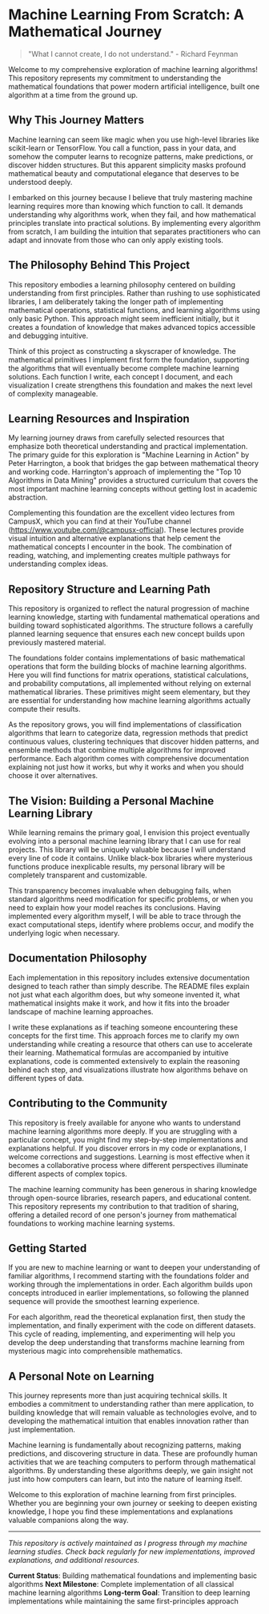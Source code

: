 # Machine Learning From Scratch: A Mathematical Journey

> "What I cannot create, I do not understand." - Richard Feynman

Welcome to my comprehensive exploration of machine learning algorithms! This repository represents my commitment to understanding the mathematical foundations that power modern artificial intelligence, built one algorithm at a time from the ground up.

## Why This Journey Matters

Machine learning can seem like magic when you use high-level libraries like scikit-learn or TensorFlow. You call a function, pass in your data, and somehow the computer learns to recognize patterns, make predictions, or discover hidden structures. But this apparent simplicity masks profound mathematical beauty and computational elegance that deserves to be understood deeply.

I embarked on this journey because I believe that truly mastering machine learning requires more than knowing which function to call. It demands understanding why algorithms work, when they fail, and how mathematical principles translate into practical solutions. By implementing every algorithm from scratch, I am building the intuition that separates practitioners who can adapt and innovate from those who can only apply existing tools.

## The Philosophy Behind This Project

This repository embodies a learning philosophy centered on building understanding from first principles. Rather than rushing to use sophisticated libraries, I am deliberately taking the longer path of implementing mathematical operations, statistical functions, and learning algorithms using only basic Python. This approach might seem inefficient initially, but it creates a foundation of knowledge that makes advanced topics accessible and debugging intuitive.

Think of this project as constructing a skyscraper of knowledge. The mathematical primitives I implement first form the foundation, supporting the algorithms that will eventually become complete machine learning solutions. Each function I write, each concept I document, and each visualization I create strengthens this foundation and makes the next level of complexity manageable.

## Learning Resources and Inspiration

My learning journey draws from carefully selected resources that emphasize both theoretical understanding and practical implementation. The primary guide for this exploration is "Machine Learning in Action" by Peter Harrington, a book that bridges the gap between mathematical theory and working code. Harrington's approach of implementing the "Top 10 Algorithms in Data Mining" provides a structured curriculum that covers the most important machine learning concepts without getting lost in academic abstraction.

Complementing this foundation are the excellent video lectures from CampusX, which you can find at their YouTube channel (https://www.youtube.com/@campusx-official). These lectures provide visual intuition and alternative explanations that help cement the mathematical concepts I encounter in the book. The combination of reading, watching, and implementing creates multiple pathways for understanding complex ideas.

## Repository Structure and Learning Path

This repository is organized to reflect the natural progression of machine learning knowledge, starting with fundamental mathematical operations and building toward sophisticated algorithms. The structure follows a carefully planned learning sequence that ensures each new concept builds upon previously mastered material.

The foundations folder contains implementations of basic mathematical operations that form the building blocks of machine learning algorithms. Here you will find functions for matrix operations, statistical calculations, and probability computations, all implemented without relying on external mathematical libraries. These primitives might seem elementary, but they are essential for understanding how machine learning algorithms actually compute their results.

As the repository grows, you will find implementations of classification algorithms that learn to categorize data, regression methods that predict continuous values, clustering techniques that discover hidden patterns, and ensemble methods that combine multiple algorithms for improved performance. Each algorithm comes with comprehensive documentation explaining not just how it works, but why it works and when you should choose it over alternatives.

## The Vision: Building a Personal Machine Learning Library

While learning remains the primary goal, I envision this project eventually evolving into a personal machine learning library that I can use for real projects. This library will be uniquely valuable because I will understand every line of code it contains. Unlike black-box libraries where mysterious functions produce inexplicable results, my personal library will be completely transparent and customizable.

This transparency becomes invaluable when debugging fails, when standard algorithms need modification for specific problems, or when you need to explain how your model reaches its conclusions. Having implemented every algorithm myself, I will be able to trace through the exact computational steps, identify where problems occur, and modify the underlying logic when necessary.

## Documentation Philosophy

Each implementation in this repository includes extensive documentation designed to teach rather than simply describe. The README files explain not just what each algorithm does, but why someone invented it, what mathematical insights make it work, and how it fits into the broader landscape of machine learning approaches.

I write these explanations as if teaching someone encountering these concepts for the first time. This approach forces me to clarify my own understanding while creating a resource that others can use to accelerate their learning. Mathematical formulas are accompanied by intuitive explanations, code is commented extensively to explain the reasoning behind each step, and visualizations illustrate how algorithms behave on different types of data.

## Contributing to the Community

This repository is freely available for anyone who wants to understand machine learning algorithms more deeply. If you are struggling with a particular concept, you might find my step-by-step implementations and explanations helpful. If you discover errors in my code or explanations, I welcome corrections and suggestions. Learning is most effective when it becomes a collaborative process where different perspectives illuminate different aspects of complex topics.

The machine learning community has been generous in sharing knowledge through open-source libraries, research papers, and educational content. This repository represents my contribution to that tradition of sharing, offering a detailed record of one person's journey from mathematical foundations to working machine learning systems.

## Getting Started

If you are new to machine learning or want to deepen your understanding of familiar algorithms, I recommend starting with the foundations folder and working through the implementations in order. Each algorithm builds upon concepts introduced in earlier implementations, so following the planned sequence will provide the smoothest learning experience.

For each algorithm, read the theoretical explanation first, then study the implementation, and finally experiment with the code on different datasets. This cycle of reading, implementing, and experimenting will help you develop the deep understanding that transforms machine learning from mysterious magic into comprehensible mathematics.

## A Personal Note on Learning

This journey represents more than just acquiring technical skills. It embodies a commitment to understanding rather than mere application, to building knowledge that will remain valuable as technologies evolve, and to developing the mathematical intuition that enables innovation rather than just implementation.

Machine learning is fundamentally about recognizing patterns, making predictions, and discovering structure in data. These are profoundly human activities that we are teaching computers to perform through mathematical algorithms. By understanding these algorithms deeply, we gain insight not just into how computers can learn, but into the nature of learning itself.

Welcome to this exploration of machine learning from first principles. Whether you are beginning your own journey or seeking to deepen existing knowledge, I hope you find these implementations and explanations valuable companions along the way.

---

_This repository is actively maintained as I progress through my machine learning studies. Check back regularly for new implementations, improved explanations, and additional resources._

**Current Status**: Building mathematical foundations and implementing basic algorithms
**Next Milestone**: Complete implementation of all classical machine learning algorithms
**Long-term Goal**: Transition to deep learning implementations while maintaining the same first-principles approach
